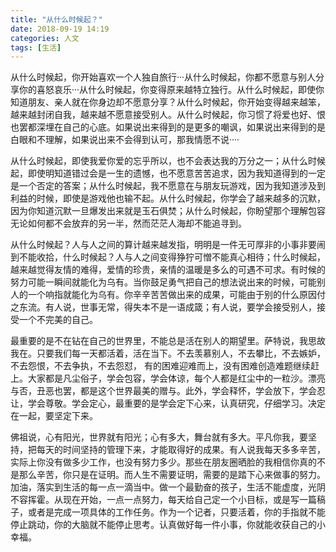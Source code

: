 ```yaml
---
title: "从什么时候起？"
date: 2018-09-19 14:19
categories: 人文
tags: [生活]
---
```


从什么时候起，你开始喜欢一个人独自旅行···从什么时候起，你都不愿意与别人分享你的喜怒哀乐···从什么时候起，你变得原来越特立独行。从什么时候起，即使你知道朋友、亲人就在你身边却不愿意分享？从什么时候起，你开始变得越来越笨，越来越封闭自我，越来越不愿意接受别人。从什么时候起，你习惯了将爱也好、恨也罢都深埋在自己的心底。如果说出来得到的是更多的嘲讽，如果说出来得到的是白眼和不理解，如果说出来不会得到认可，那我情愿不说····

从什么时候起，即使我爱你爱的忘乎所以，也不会表达我的万分之一；从什么时候起，即使明知道错过会是一生的遗憾，也不愿意苦苦追求，因为我知道得到的一定是一个否定的答案；从什么时候起，我不愿意在与朋友玩游戏，因为我知道涉及到利益的时候，即使是游戏他也输不起。从什么时候起，你学会了越来越多的沉默，因为你知道沉默一旦爆发出来就是玉石俱焚；从什么时候起，你盼望那个理解包容无论如何都不会放弃的另一半，然而茫茫人海却不能追寻到。

从什么时候起？人与人之间的算计越来越发指，明明是一件无可厚非的小事非要闹到不能收拾，什么时候起？人与人之间变得狰狞可憎不能真心相待；什么时候起，越来越觉得友情的难得，爱情的珍贵，亲情的温暖是多么的可遇不可求。有时候的努力可能一瞬间就能化为乌有。当你鼓足勇气把自己的想法说出来的时候，可能别人的一个响指就能化为乌有。你辛辛苦苦做出来的成果，可能由于别的什么原因付之东流。有人说，世事无常，得失本不是一语成箴；有人说，要学会接受别人，接受一个不完美的自己。

最重要的是不在钻在自己的世界里，不能总是活在别人的期望里。萨特说，我思故我在。只要我们每一天都活着，活在当下。不去羡慕别人，不去攀比，不去嫉妒，不去怨恨，不去争执，不去怨怼， 有的困难迎难而上，没有困难创造难题继续赶上。大家都是凡尘俗子，学会包容，学会体谅，每个人都是红尘中的一粒沙。漂亮与否，丑恶也罢，都是这个世界最美的赠与。此外，学会释怀，学会放下，学会忍让，学会尊敬。学会定心，最重要的是学会定下心来，认真研究，仔细学习。决定在一起，要坚定下来。

佛祖说，心有阳光，世界就有阳光；心有多大，舞台就有多大。平凡你我，要坚持，把每天的时间坚持的管理下来，才能取得好的成果。有人说我每天多多辛苦，实际上你没有做多少工作，也没有努力多少。那些在朋友圈晒脸的我相信你真的不是那么辛苦，你只是在证明。而人生不需要证明，需要的是踏下心来做事的努力。加油，落实到生活的每一点一滴当中。做一个最勤奋的孩子，生活不能虚度，光阴不容挥霍。从现在开始，一点一点努力，每天给自己定一个小目标，或是写一篇稿子，或者是完成一项具体的工作任务。作为一个记者，只要活着，你的手指就不能停止跳动，你的大脑就不能停止思考。认真做好每一件小事，你就能收获自己的小幸福。